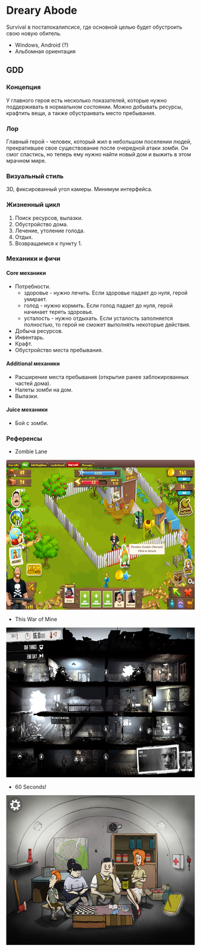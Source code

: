 # Dreary Abode

Survival в постапокалипсисе, где основной целью будет обустроить свою новую обитель.
- Windows, Android (?)
- Альбомная ориентация

## GDD

### Концепция
У главного героя есть несколько показателей, которые нужно поддерживать в нормальном состоянии. Можно добывать ресурсы, крафтить вещи, а также обустраивать место пребывания.

### Лор
Главный герой - человек, который жил в небольшом поселении людей, прекратившее свое существование после очередной атаки зомби. Он смог спастись, но теперь ему нужно найти новый дом и выжить в этом мрачном мире.

### Визуальный стиль
3D, фиксированный угол камеры. Минимум интерфейса.

### Жизненный цикл
1. Поиск ресурсов, вылазки.
2. Обустройство дома.
3. Лечение, утоление голода.
4. Отдых.
5. Возвращаемся к пункту 1.
### Механики и фичи

#### Core механики
- Потребности.
  - здоровье - нужно лечить. Если здоровье падает до нуля, герой умирает.
  - голод - нужно кормить. Если голод падает до нуля, герой начинает терять здоровье.
  - усталость - нужно отдыхать. Если усталость заполняется полностью, то герой не сможет выполнять некоторые действия.
- Добыча ресурсов.
- Инвентарь.
- Крафт.
- Обустройство места пребывания.

#### Additional механики
- Расширение места пребывания (открытие ранее заблокированных частей дома).
- Налеты зомби на дом.
- Вылазки.

#### Juice механики
- Бой с зомби.

### Референсы
- Zombie Lane
<img src="https://github.com/Alterise/Dreary-Abode/blob/main/References/zombie_lane.png" width="600" height="400">

- This War of Mine
<img src="https://github.com/Alterise/Dreary-Abode/blob/main/References/this_war_of_mine.png" width="600" height="400">

- 60 Seconds!
<img src="https://github.com/Alterise/Dreary-Abode/blob/main/References/60_seconds.png" width="600" height="400">
